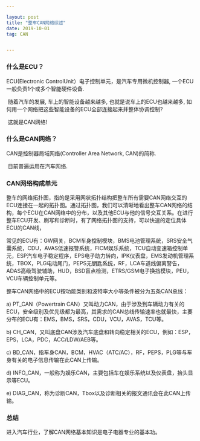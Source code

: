 ```yaml
---

layout: post
title: "整车CAN网络综述"
date: 2019-10-01
tag: CAN


---
```

### 什么是ECU？

 ECU(Electronic ControlUnit）电子控制单元，是汽车专用微机控制器, 一个ECU一般负责1个或多个智能硬件设备.

​     随着汽车的发展, 车上的智能设备越来越多, 也就是说车上的ECU也越来越多, 如何用一个网络把这些智能设备的ECU全部连接起来并整体协调控制?

​      这就是CAN网络!

### 什么是CAN网络？

CAN是控制器局域网络(Controller Area Network, CAN)的简称.

​    目前普遍运用在汽车网络.

### CAN网络构成单元

整车的网络拓扑图，指的是采用网状拓扑结构把整车所有需要CAN网络交互的ECU连接在一起的拓扑图。通过拓扑图，我们可以清晰地看出整车CAN网络的结构，每个ECU在CAN网络中的分布，以及其他ECU与他的信号交互关系。在进行整车ECU开发、刷写和诊断时，有了网络拓扑图的支持，可以快速的定位具体ECU的CAN线，

常见的ECU有：GW网关，BCM车身控制模块，BMS电池管理系统，SRS安全气囊系统，CDU，AVAS低速报警系统，FICM娱乐系统，TCU自动变速箱控制单元，ESP汽车电子稳定程序，EPS电子助力转向，IPK仪表盘，EMS发动机管理系统，TBOX，PLG电动尾门，PEPS无钥匙系统，RF，LCA车道线偏离警告，ADAS高级驾驶辅助，HUD，BSD盲点检测，ETRS/GSM电子换挡模块，PEU，VCU车辆控制单元等。

整车CAN网络中的ECU按功能类别和波特率大小等条件被分为五条CAN总线：

a)     PT_CAN（Powertrain CAN）又叫动力CAN，由于涉及到车辆动力有关的ECU，安全级别及优先级都为最高，其需求的CAN总线传输速率也就最快，主要分布的ECU有：EMS，BMS，SRS，CDU，VCU，AVAS，TCU等。

b)     CH_CAN，又叫底盘CAN涉及汽车底盘和转向稳定相关的ECU，例如：ESP，EPS，LCA，PDC，ACC/LDW/AEB等。

c)     BD_CAN，指车身CAN，BCM，HVAC（ATC/AC），RF，PEPS，PLG等与车身有关的电子信息传输在此CAN上传输。

d)     INFO_CAN，一般称为娱乐CAN，主要包括车在娱乐系统以及仪表盘，抬头显示等ECU。

e)     DIAG_CAN，称为诊断CAN，Tbox以及诊断相关的报文通讯会在此CAN上传输。

### 总结

进入汽车行业，了解CAN网络基本知识是电子电器专业的基本功。